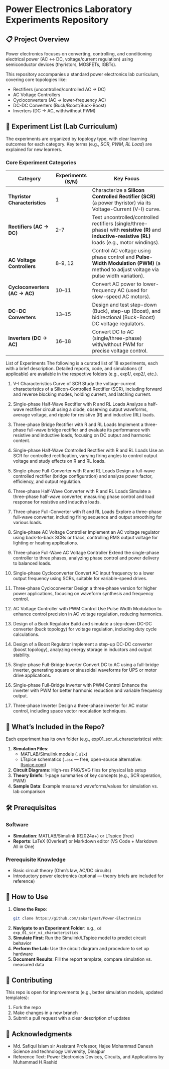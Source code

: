 # Power Electronics Laboratory Experiments Repository


## 📋 Project Overview
Power electronics focuses on converting, controlling, and conditioning electrical power (AC ↔ DC, voltage/current regulation) using semiconductor devices (thyristors, MOSFETs, IGBTs). 

This repository accompanies a standard power electronics lab curriculum, covering core topologies like:
- Rectifiers (uncontrolled/controlled AC → DC)
- AC Voltage Controllers
- Cycloconverters (AC → lower-frequency AC)
- DC-DC Converters (Buck/Boost/Buck-Boost)
- Inverters (DC → AC, with/without PWM)



## 🧪 Experiment List (Lab Curriculum)
The experiments are organized by topology type, with clear learning outcomes for each category. Key terms (e.g., *SCR*, *PWM*, *RL Load*) are explained for new learners.


### Core Experiment Categories
| Category                  | Experiments (S/N) | Key Focus                                                                 |
|---------------------------|-------------------|---------------------------------------------------------------------------|
| **Thyristor Characteristics** | 1                 | Characterize a **Silicon Controlled Rectifier (SCR)** (a power thyristor) via its Voltage-Current (V-I) curve. |
| **Rectifiers (AC → DC)**  | 2–7               | Test uncontrolled/controlled rectifiers (single/three-phase) with **resistive (R)** and **inductive-resistive (RL)** loads (e.g., motor windings). |
| **AC Voltage Controllers** | 8–9, 12           | Control AC voltage using phase control and **Pulse-Width Modulation (PWM)** (a method to adjust voltage via pulse width variation). |
| **Cycloconverters (AC → AC)** | 10–11             | Convert AC power to lower-frequency AC (used for slow-speed AC motors).  |
| **DC-DC Converters**      | 13–15             | Design and test step-down (Buck), step-up (Boost), and bidirectional (Buck-Boost) DC voltage regulators. |
| **Inverters (DC → AC)**   | 16–18             | Convert DC to AC (single/three-phase) with/without PWM for precise voltage control. |

List of Experiments
The following is a curated list of 18 experiments, each with a brief description. Detailed reports, code, and simulations (if applicable) are available in the respective folders (e.g., exp1/, exp2/, etc.).

1. V-I Characteristics Curve of SCR
Study the voltage-current characteristics of a Silicon-Controlled Rectifier (SCR), including forward and reverse blocking modes, holding current, and latching current.

2. Single-phase Half-Wave Rectifier with R and RL Loads
Analyze a half-wave rectifier circuit using a diode, observing output waveforms, average voltage, and ripple for resistive (R) and inductive (RL) loads.

3. Three-phase Bridge Rectifier with R and RL Loads
Implement a three-phase full-wave bridge rectifier and evaluate its performance with resistive and inductive loads, focusing on DC output and harmonic content.

4. Single-phase Half-Wave Controlled Rectifier with R and RL Loads
Use an SCR for controlled rectification, varying firing angles to control output voltage and study effects on R and RL loads.

5. Single-phase Full-Converter with R and RL Loads
Design a full-wave controlled rectifier (bridge configuration) and analyze power factor, efficiency, and output regulation.

6. Three-phase Half-Wave Converter with R and RL Loads
Simulate a three-phase half-wave converter, measuring phase control and load response for resistive and inductive loads.

7. Three-phase Full-Converter with R and RL Loads
Explore a three-phase full-wave converter, including firing sequence and output smoothing for various loads.

8. Single-phase AC Voltage Controller
Implement an AC voltage regulator using back-to-back SCRs or triacs, controlling RMS output voltage for lighting or heating applications.

9. Three-phase Full-Wave AC Voltage Controller
Extend the single-phase controller to three phases, analyzing phase control and power delivery to balanced loads.

10. Single-phase Cycloconverter
Convert AC input frequency to a lower output frequency using SCRs, suitable for variable-speed drives.

11. Three-phase Cycloconverter
Design a three-phase version for higher power applications, focusing on waveform synthesis and frequency control.

12. AC Voltage Controller with PWM Control
Use Pulse Width Modulation to enhance control precision in AC voltage regulation, reducing harmonics.

13. Design of a Buck Regulator
Build and simulate a step-down DC-DC converter (buck topology) for voltage regulation, including duty cycle calculations.

14. Design of a Boost Regulator
Implement a step-up DC-DC converter (boost topology), analyzing energy storage in inductors and output stability.

15. Single-phase Full-Bridge Inverter
Convert DC to AC using a full-bridge inverter, generating square or sinusoidal waveforms for UPS or motor drive applications.

16. Single-phase Full-Bridge Inverter with PWM Control
Enhance the inverter with PWM for better harmonic reduction and variable frequency output.

17. Three-phase Inverter
Design a three-phase inverter for AC motor control, including space vector modulation techniques.


## 📂 What’s Included in the Repo?
Each experiment has its own folder (e.g., exp01_scr_vi_characteristics) with:
1. **Simulation Files**:
   - MATLAB/Simulink models (`.slx`)
   - LTspice schematics (`.asc` — free, open-source alternative: [ltspice.com](https://www.analog.com/en/design-center/design-tools-and-calculators/ltspice-simulator.html))
2. **Circuit Diagrams**: High-res PNG/SVG files for physical lab setup
3. **Theory Briefs**: 1-page summaries of key concepts (e.g., SCR operation, PWM)
4. **Sample Data**: Example measured waveforms/values for simulation vs. lab comparison


## 🛠️ Prerequisites
### Software
- **Simulation**: MATLAB/Simulink (R2024a+) or LTspice (free)
- **Reports**: LaTeX (Overleaf) or Markdown editor (VS Code + Markdown All in One)

### Prerequisite Knowledge
- Basic circuit theory (Ohm’s law, AC/DC circuits)
- Introductory power electronics (optional — theory briefs are included for reference)


## 🚀 How to Use
1. **Clone the Repo**:
   ```bash
   git clone https://github.com/zakariyaat/Power-Electronics
   ```
2. **Navigate to an Experiment Folder**: e.g., `cd exp_01_scr_vi_characteristics`
3. **Simulate First**: Run the Simulink/LTspice model to predict circuit behavior
4. **Perform the Lab**: Use the circuit diagram and procedure to set up hardware
5. **Document Results**: Fill the report template, compare simulation vs. measured data


## 🤝 Contributing
This repo is open for improvements (e.g., better simulation models, updated templates):
1. Fork the repo
2. Make changes in a new branch
3. Submit a pull request with a clear description of updates


## 🙏 Acknowledgments
- Md. Safiqul Islam sir Assistant Professor, Hajee Mohammad Danesh Science and technology University, Dinajpur
- Reference Text: Power Electronics Devices, Circuits, and Applications by Muhammad H.Rashid
